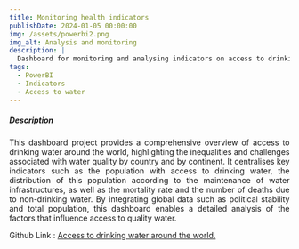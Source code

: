 ```yaml
---
title: Monitoring health indicators
publishDate: 2024-01-05 00:00:00
img: /assets/powerbi2.png
img_alt: Analysis and monitoring
description: |
  Dashboard for monitoring and analysing indicators on access to drinking water worldwide. 
tags:
  - PowerBI
  - Indicators
  - Access to water
---
```


##### Description 


<p style="text-align: justify;">
This dashboard project provides a comprehensive overview of access to drinking water around the world, highlighting the inequalities and challenges associated with water quality by country and by continent. It centralises key indicators such as the population with access to drinking water, the distribution of this population according to the maintenance of water infrastructures, as well as the mortality rate and the number of deaths due to non-drinking water. By integrating global data such as political stability and total population, this dashboard enables a detailed analysis of the factors that influence access to quality water.
</p>

 Github Link : <a href="https://github.com/JulienBIDIAS/TableauDeBord.git">Access to drinking water around the world.</a>


